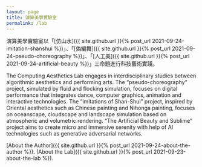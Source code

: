 ```yaml
---
layout: page
title: 演算美學實驗室
permalink: /lab
---
```


演算美學實驗室以「[仿山水]({{ site.github.url }}{% post_url 2021-09-24-imitation-shanshui %})」、「[偽編舞]({{ site.github.url }}{% post_url 2021-09-24-pseudo-choreography %})」、「[人工美]({{ site.github.url }}{% post_url 2021-09-24-artificial-beauty %})」三命題進行科技藝術實踐。

The Computing Aesthetics Lab engages in interdisciplinary studies between algorithmic aesthetics and performing arts. The “pseudo-choreography” project, simulated by fluid and flocking simulation, focuses on digital performance that integrates dance, computer graphics, animation and interactive technologies. The “imitations of Shan-Shui” project, inspired by Oriental aesthetics such as Chinese painting and Nihonga painting, focuses on oceanscape, cloudscape and landscape simulation based on atmospheric and volumetric rendering. “The Artificial Beauty and Sublime” project aims to create micro and immersive serenity with help of AI technologies such as generative adversarial networks.

[About the Author]({{ site.github.url }}{% post_url 2021-09-24-about-the-author %}).
[About the Lab]({{ site.github.url }}{% post_url 2021-09-23-about-the-lab %}).
